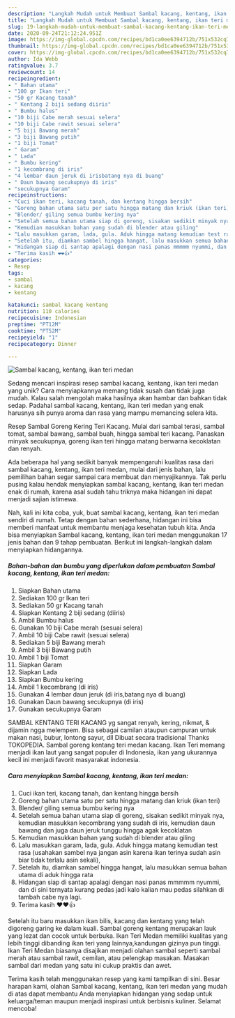 ```yaml
---
description: "Langkah Mudah untuk Membuat Sambal kacang, kentang, ikan teri medan Anti Gagal"
title: "Langkah Mudah untuk Membuat Sambal kacang, kentang, ikan teri medan Anti Gagal"
slug: 19-langkah-mudah-untuk-membuat-sambal-kacang-kentang-ikan-teri-medan-anti-gagal
date: 2020-09-24T21:12:24.951Z
image: https://img-global.cpcdn.com/recipes/bd1ca0ee6394712b/751x532cq70/sambal-kacang-kentang-ikan-teri-medan-foto-resep-utama.jpg
thumbnail: https://img-global.cpcdn.com/recipes/bd1ca0ee6394712b/751x532cq70/sambal-kacang-kentang-ikan-teri-medan-foto-resep-utama.jpg
cover: https://img-global.cpcdn.com/recipes/bd1ca0ee6394712b/751x532cq70/sambal-kacang-kentang-ikan-teri-medan-foto-resep-utama.jpg
author: Ida Webb
ratingvalue: 3.7
reviewcount: 14
recipeingredient:
- " Bahan utama"
- "100 gr Ikan teri"
- "50 gr Kacang tanah"
- " Kentang 2 biji sedang diiris"
- " Bumbu halus"
- "10 biji Cabe merah sesuai selera"
- "10 biji Cabe rawit sesuai selera"
- "5 biji Bawang merah"
- "3 biji Bawang putih"
- "1 biji Tomat"
- " Garam"
- " Lada"
- " Bumbu kering"
- "1 kecombrang di iris"
- "4 lembar daun jeruk di irisbatang nya di buang"
- " Daun bawang secukupnya di iris"
- "secukupnya Garam"
recipeinstructions:
- "Cuci ikan teri, kacang tanah, dan kentang hingga bersih"
- "Goreng bahan utama satu per satu hingga matang dan kriuk (ikan teri)"
- "Blender/ giling semua bumbu kering nya"
- "Setelah semua bahan utama siap di goreng, sisakan sedikit minyak nya, kemudian masukkan kecombrang yang sudah di iris, kemudian daun bawang dan juga daun jeruk tunggu hingga agak kecoklatan"
- "Kemudian masukkan bahan yang sudah di blender atau giling"
- "Lalu masukkan garam, lada, gula. Aduk hingga matang kemudian test rasa (usahakan sambel nya jangan asin karena ikan terinya sudah asin biar tidak terlalu asin sekali),"
- "Setelah itu, diamkan sambel hingga hangat, lalu masukkan semua bahan utama di aduk hingga rata"
- "Hidangan siap di santap apalagi dengan nasi panas mmmmm nyummi, dan di sini ternyata kurang pedas jadi kalo kalian mau pedas silahkan di tambah cabe nya lagi."
- "Terima kasih ❤️❤️👍"
categories:
- Resep
tags:
- sambal
- kacang
- kentang

katakunci: sambal kacang kentang 
nutrition: 110 calories
recipecuisine: Indonesian
preptime: "PT12M"
cooktime: "PT52M"
recipeyield: "1"
recipecategory: Dinner

---
```



![Sambal kacang, kentang, ikan teri medan](https://img-global.cpcdn.com/recipes/bd1ca0ee6394712b/751x532cq70/sambal-kacang-kentang-ikan-teri-medan-foto-resep-utama.jpg)

Sedang mencari inspirasi resep sambal kacang, kentang, ikan teri medan yang unik? Cara menyiapkannya memang tidak susah dan tidak juga mudah. Kalau salah mengolah maka hasilnya akan hambar dan bahkan tidak sedap. Padahal sambal kacang, kentang, ikan teri medan yang enak harusnya sih punya aroma dan rasa yang mampu memancing selera kita.

Resep Sambal Goreng Kering Teri Kacang. Mulai dari sambal terasi, sambal tomat, sambal bawang, sambal buah, hingga sambal teri kacang. Panaskan minyak secukupnya, goreng ikan teri hingga matang berwarna kecoklatan dan renyah.

Ada beberapa hal yang sedikit banyak mempengaruhi kualitas rasa dari sambal kacang, kentang, ikan teri medan, mulai dari jenis bahan, lalu pemilihan bahan segar sampai cara membuat dan menyajikannya. Tak perlu pusing kalau hendak menyiapkan sambal kacang, kentang, ikan teri medan enak di rumah, karena asal sudah tahu triknya maka hidangan ini dapat menjadi sajian istimewa.


Nah, kali ini kita coba, yuk, buat sambal kacang, kentang, ikan teri medan sendiri di rumah. Tetap dengan bahan sederhana, hidangan ini bisa memberi manfaat untuk membantu menjaga kesehatan tubuh kita. Anda bisa menyiapkan Sambal kacang, kentang, ikan teri medan menggunakan 17 jenis bahan dan 9 tahap pembuatan. Berikut ini langkah-langkah dalam menyiapkan hidangannya.

<!--inarticleads1-->

##### Bahan-bahan dan bumbu yang diperlukan dalam pembuatan Sambal kacang, kentang, ikan teri medan:

1. Siapkan  Bahan utama
1. Sediakan 100 gr Ikan teri
1. Sediakan 50 gr Kacang tanah
1. Siapkan  Kentang 2 biji sedang (diiris)
1. Ambil  Bumbu halus
1. Gunakan 10 biji Cabe merah (sesuai selera)
1. Ambil 10 biji Cabe rawit (sesuai selera)
1. Sediakan 5 biji Bawang merah
1. Ambil 3 biji Bawang putih
1. Ambil 1 biji Tomat
1. Siapkan  Garam
1. Siapkan  Lada
1. Siapkan  Bumbu kering
1. Ambil 1 kecombrang (di iris)
1. Gunakan 4 lembar daun jeruk (di iris,batang nya di buang)
1. Gunakan  Daun bawang secukupnya (di iris)
1. Gunakan secukupnya Garam


SAMBAL KENTANG TERI KACANG yg sangat renyah, kering, nikmat, &amp; dijamin ngga melempem. Bisa sebagai camilan ataupun campuran untuk makan nasi, bubur, lontong sayur, dll Dibuat secara tradisional Thanks TOKOPEDIA. Sambal goreng kentang teri medan kacang. Ikan Teri memang menjadi ikan laut yang sangat populer di Indonesia, ikan yang ukurannya kecil ini menjadi favorit masyarakat indonesia. 

<!--inarticleads2-->

##### Cara menyiapkan Sambal kacang, kentang, ikan teri medan:

1. Cuci ikan teri, kacang tanah, dan kentang hingga bersih
1. Goreng bahan utama satu per satu hingga matang dan kriuk (ikan teri)
1. Blender/ giling semua bumbu kering nya
1. Setelah semua bahan utama siap di goreng, sisakan sedikit minyak nya, kemudian masukkan kecombrang yang sudah di iris, kemudian daun bawang dan juga daun jeruk tunggu hingga agak kecoklatan
1. Kemudian masukkan bahan yang sudah di blender atau giling
1. Lalu masukkan garam, lada, gula. Aduk hingga matang kemudian test rasa (usahakan sambel nya jangan asin karena ikan terinya sudah asin biar tidak terlalu asin sekali),
1. Setelah itu, diamkan sambel hingga hangat, lalu masukkan semua bahan utama di aduk hingga rata
1. Hidangan siap di santap apalagi dengan nasi panas mmmmm nyummi, dan di sini ternyata kurang pedas jadi kalo kalian mau pedas silahkan di tambah cabe nya lagi.
1. Terima kasih ❤️❤️👍


Setelah itu baru masukkan ikan bilis, kacang dan kentang yang telah digoreng garing ke dalam kuali. Sambal goreng kentang merupakan lauk yang lezat dan cocok untuk berbuka. Ikan Teri Medan memiliki kualitas yang lebih tinggi dibanding ikan teri yang lainnya,kandungan gizinya pun tinggi. Ikan Teri Medan biasanya disajikan menjadi olahan sambal seperti sambal merah atau sambal rawit, cemilan, atau pelengkap masakan. Masakan sambal dari medan yang satu ini cukup praktis dan awet. 

Terima kasih telah menggunakan resep yang kami tampilkan di sini. Besar harapan kami, olahan Sambal kacang, kentang, ikan teri medan yang mudah di atas dapat membantu Anda menyiapkan hidangan yang sedap untuk keluarga/teman maupun menjadi inspirasi untuk berbisnis kuliner. Selamat mencoba!
